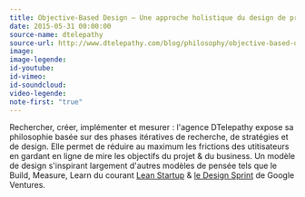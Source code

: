 ```yaml
---
title: Objective-Based Design – Une approche holistique du design de produit
date: 2015-05-31 00:00:00
source-name: dtelepathy  
source-url: http://www.dtelepathy.com/blog/philosophy/objective-based-design-creative-approach-to-solving-business-challenge
image:
image-legende:
id-youtube:
id-vimeo:
id-soundcloud:
video-legende:
note-first: "true"
---
```


Rechercher, créer, implémenter et mesurer : l'agence DTelepathy expose sa philosophie basée sur des phases itératives de recherche, de stratégies et de design. Elle permet de réduire au maximum les frictions des utitisateurs en gardant en ligne de mire les objectifs du projet & du business. Un modèle de design s'inspirant largement d'autres modèles de pensée tels que le Build, Measure, Learn du courant <a href="http://theleanstartup.com/principles" target="_blank">Lean Startup</a> & <a href="http://www.gv.com/sprint/" target="_blank">le Design Sprint</a> de Google Ventures.
